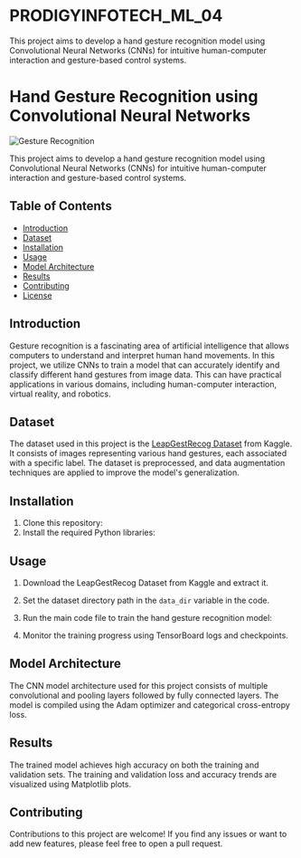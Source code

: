 # PRODIGYINFOTECH_ML_04
This project aims to develop a hand gesture recognition model using Convolutional Neural Networks (CNNs) for intuitive human-computer interaction and gesture-based control systems.
# Hand Gesture Recognition using Convolutional Neural Networks

![Gesture Recognition](https://github.com/dillion241/PRODIGYINFOTECH_ML_04/issues/1) <!-- Replace with an image related to your project -->

This project aims to develop a hand gesture recognition model using Convolutional Neural Networks (CNNs) for intuitive human-computer interaction and gesture-based control systems.

## Table of Contents

- [Introduction](#introduction)
- [Dataset](#dataset)
- [Installation](#installation)
- [Usage](#usage)
- [Model Architecture](#model-architecture)
- [Results](#results)
- [Contributing](#contributing)
- [License](#license)

## Introduction

Gesture recognition is a fascinating area of artificial intelligence that allows computers to understand and interpret human hand movements. In this project, we utilize CNNs to train a model that can accurately identify and classify different hand gestures from image data. This can have practical applications in various domains, including human-computer interaction, virtual reality, and robotics.

## Dataset

The dataset used in this project is the [LeapGestRecog Dataset](https://www.kaggle.com/gti-upm/leapgestrecog) from Kaggle. It consists of images representing various hand gestures, each associated with a specific label. The dataset is preprocessed, and data augmentation techniques are applied to improve the model's generalization.

## Installation

1. Clone this repository:
2. Install the required Python libraries:


## Usage

1. Download the LeapGestRecog Dataset from Kaggle and extract it.

2. Set the dataset directory path in the `data_dir` variable in the code.

3. Run the main code file to train the hand gesture recognition model:


4. Monitor the training progress using TensorBoard logs and checkpoints.

## Model Architecture

The CNN model architecture used for this project consists of multiple convolutional and pooling layers followed by fully connected layers. The model is compiled using the Adam optimizer and categorical cross-entropy loss.

## Results

The trained model achieves high accuracy on both the training and validation sets. The training and validation loss and accuracy trends are visualized using Matplotlib plots.

## Contributing

Contributions to this project are welcome! If you find any issues or want to add new features, please feel free to open a pull request.


